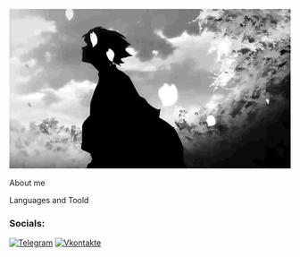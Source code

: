 [![Header](https://github.com/EyesShine/EyesShine/blob/main/assets/header.gif)](https://t.me/EyesShinee)

About me

Languages and Toold

### Socials:
[![Telegram](https://img.shields.io/badge/-Telegram-090909?style=for-the-badge&logo=telegram&logoColor=27A0D9)](https://t.me/EyesShinee)
[![Vkontakte](https://img.shields.io/badge/-Vkontakte-090909?style=for-the-badge&logo=Vk&logoColor=4F7DB3)]()

